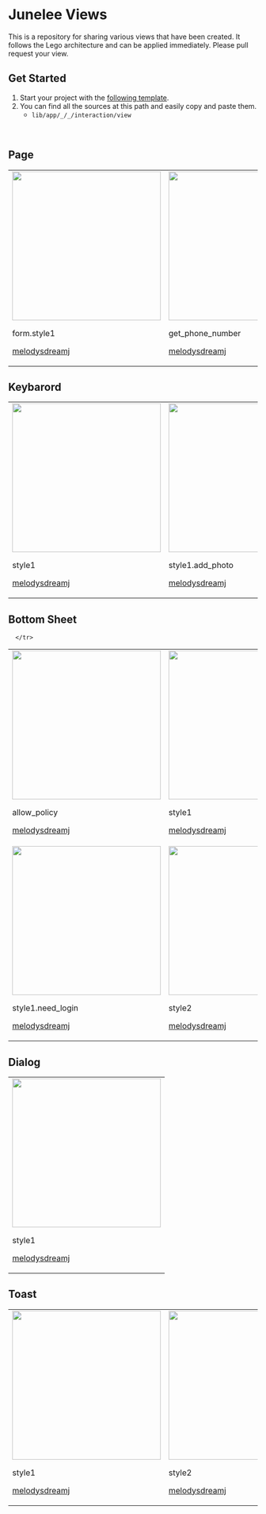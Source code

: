 # Junelee Views 
This is a repository for sharing various views that have been created. It follows the Lego architecture and can be applied immediately.
Please pull request your view.

## Get Started
1. Start your project with the [following template](https://github.com/melodysdreamj/junelee.pattern.lego-flutter).
2. You can find all the sources at this path and easily copy and paste them.
   - `lib/app/_/_/interaction/view`

<br/>

## Page
<table>
  <tr>
    <td>
      <img src="https://github.com/melodysdreamj/junelee.views.lego-flutter/assets/21379657/2a46cdfc-2276-4bc0-b223-9d3fd65fa867" width="300">
      <p>form.style1</p>
      <p><a href="https://github.com/melodysdreamj">melodysdreamj</a></p>
    </td>
    <td>
      <img src="https://github.com/melodysdreamj/junelee.views.lego-flutter/assets/21379657/a722f9c3-f303-4078-9004-a7f8a6356934" width="300">
      <p>get_phone_number</p>
      <p><a href="https://github.com/melodysdreamj">melodysdreamj</a></p>
    </td>
    <td>
      <img src="https://github.com/melodysdreamj/junelee.flutter.pattern/assets/21379657/632dd967-02b1-4356-a795-a0073d4a3815" width="300">
      <p>toss_intro</p>
      <p><a href="https://github.com/melodysdreamj">melodysdreamj</a></p>
    </td>
  </tr>
</table>

## Keybarord
<table>
  <tr>
    <td>
      <img src="https://github.com/melodysdreamj/junelee.views.lego-flutter/assets/21379657/b242daba-cf64-4b87-877c-32a1d3525748" width="300">
      <p>style1</p>
      <p><a href="https://github.com/melodysdreamj">melodysdreamj</a></p>
    </td>
    <td>
      <img src="https://github.com/melodysdreamj/junelee.views.lego-flutter/assets/21379657/b2983428-eb5a-4766-937a-ff22db4d94a7" width="300">
      <p>style1.add_photo</p>
      <p><a href="https://github.com/melodysdreamj">melodysdreamj</a></p>
    </td>
  </tr>
</table>

## Bottom Sheet
<table>
  <tr>
    <td>
      <img src="https://github.com/melodysdreamj/junelee.flutter.pattern/assets/21379657/0679c027-b9da-4026-8b3e-697eb0e1187d" width="300">
      <p>allow_policy</p>
      <p><a href="https://github.com/melodysdreamj">melodysdreamj</a></p>
    </td>
    <td>
      <img src="https://github.com/melodysdreamj/junelee.flutter.pattern/assets/21379657/af3e20c6-169d-4202-b679-d1aaf31bb344" width="300">
      <p>style1</p>
      <p><a href="https://github.com/melodysdreamj">melodysdreamj</a></p>
    </td>
    <td>
      <img src="https://github.com/melodysdreamj/junelee.flutter.pattern/assets/21379657/ff67e6b8-4b00-484c-9b96-2025caa0cf93" width="300">
      <p>style1.error</p>
      <p><a href="https://github.com/melodysdreamj">melodysdreamj</a></p>
    </td>
     <td>
      <img src="https://github.com/melodysdreamj/junelee.flutter.pattern/assets/21379657/bfbb6f4f-b8f6-4c2e-b3b8-c3d4b755eb53" width="300">
      <p>style1.id_duplicate</p>
      <p><a href="https://github.com/melodysdreamj">melodysdreamj</a></p>
    </td>
    
      </tr>
   <tr>
       <td>
      <img src="https://github.com/melodysdreamj/junelee.flutter.pattern/assets/21379657/af3e20c6-169d-4202-b679-d1aaf31bb344" width="300">
      <p>style1.need_login</p>
      <p><a href="https://github.com/melodysdreamj">melodysdreamj</a></p>
    </td>
     <td>
      <img src="https://github.com/melodysdreamj/junelee.flutter.pattern/assets/21379657/a575a98f-5427-450f-93fe-3ee3731bf0fc" width="300">
      <p>style2</p>
      <p><a href="https://github.com/melodysdreamj">melodysdreamj</a></p>
    </td>
       <td>
      <img src="https://github.com/melodysdreamj/junelee.flutter.pattern/assets/21379657/830fdb6b-36b0-4d4b-90b4-e57e3f1695d1" width="300">
      <p>style3</p>
      <p><a href="https://github.com/melodysdreamj">melodysdreamj</a></p>
    </td>
      </td>
       <td>
      <img src="https://github.com/melodysdreamj/junelee.flutter.pattern/assets/21379657/eba137ee-b894-41ac-a619-93c660e68871" width="300">
      <p>style4</p>
      <p><a href="https://github.com/melodysdreamj">melodysdreamj</a></p>
    </td>
  </tr>
</table>


## Dialog
<table>
  <tr>
    <td>
      <img src="https://github.com/melodysdreamj/junelee.flutter.pattern/assets/21379657/bf63319b-b4c5-42d0-98f6-cf3e9c38ec47" width="300">
      <p>style1</p>
      <p><a href="https://github.com/melodysdreamj">melodysdreamj</a></p>
    </td>
  </tr>
</table>


## Toast
<table>
  <tr>
    <td>
      <img src="https://github.com/melodysdreamj/junelee.views.lego-flutter/assets/21379657/04eee0b0-9527-4479-b9f3-7d3a7c28dd76" width="300">
      <p>style1</p>
      <p><a href="https://github.com/melodysdreamj">melodysdreamj</a></p>
    </td>
    <td>
      <img src="https://github.com/melodysdreamj/junelee.views.lego-flutter/assets/21379657/9ac9f631-2ffe-409a-9741-aeaaa9153f16" width="300">
      <p>style2</p>
      <p><a href="https://github.com/melodysdreamj">melodysdreamj</a></p>
    </td>
  </tr>
</table>
